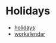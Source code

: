 # Holidays

- [holidays](https://github.com/dr-prodigy/python-holidays)
- [workalendar](https://github.com/workalendar/workalendar)
